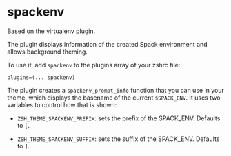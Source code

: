 # spackenv

Based on the virtualenv plugin.

The plugin displays information of the created Spack environment and allows background theming.

To use it, add `spackenv` to the plugins array of your zshrc file:
```
plugins=(... spackenv)
```

The plugin creates a `spackenv_prompt_info` function that you can use in your theme, which displays
the basename of the current `$SPACK_ENV`. It uses two variables to control how that is shown:

- `ZSH_THEME_SPACKENV_PREFIX`: sets the prefix of the SPACK_ENV. Defaults to `[`.

- `ZSH_THEME_SPACKENV_SUFFIX`: sets the suffix of the SPACK_ENV. Defaults to `]`.
